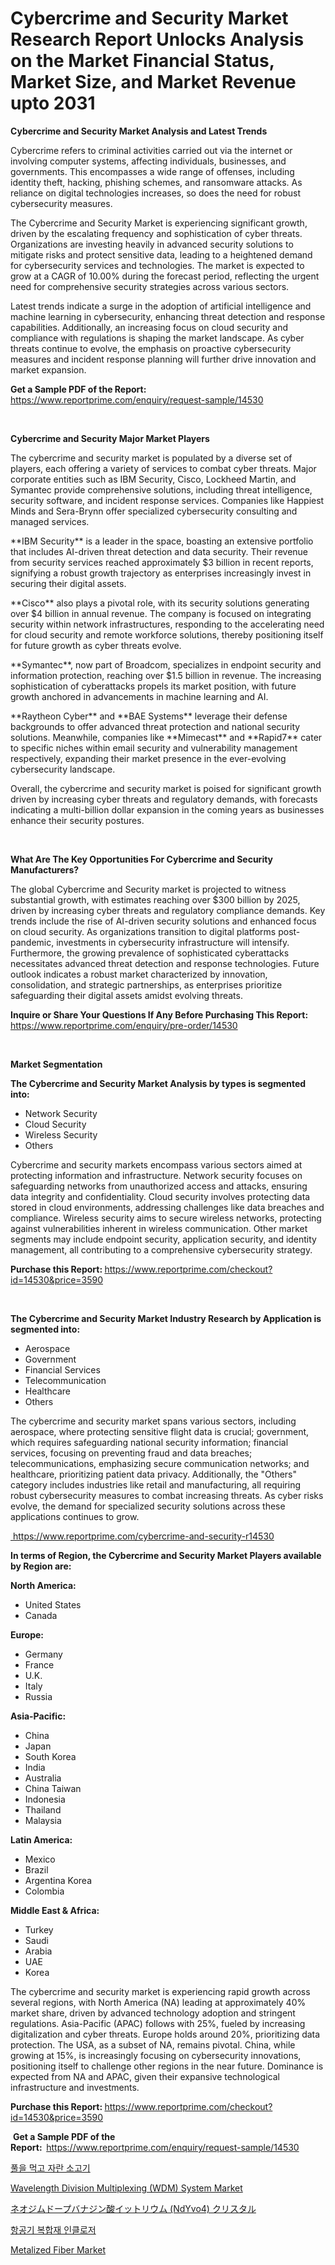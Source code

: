 <p><h1>Cybercrime and Security Market Research Report Unlocks Analysis on the Market Financial Status, Market Size, and Market Revenue upto 2031</h1></p><p><strong>Cybercrime and Security Market Analysis and Latest Trends</strong></p>
<p><p>Cybercrime refers to criminal activities carried out via the internet or involving computer systems, affecting individuals, businesses, and governments. This encompasses a wide range of offenses, including identity theft, hacking, phishing schemes, and ransomware attacks. As reliance on digital technologies increases, so does the need for robust cybersecurity measures.</p><p>The Cybercrime and Security Market is experiencing significant growth, driven by the escalating frequency and sophistication of cyber threats. Organizations are investing heavily in advanced security solutions to mitigate risks and protect sensitive data, leading to a heightened demand for cybersecurity services and technologies. The market is expected to grow at a CAGR of 10.00% during the forecast period, reflecting the urgent need for comprehensive security strategies across various sectors.</p><p>Latest trends indicate a surge in the adoption of artificial intelligence and machine learning in cybersecurity, enhancing threat detection and response capabilities. Additionally, an increasing focus on cloud security and compliance with regulations is shaping the market landscape. As cyber threats continue to evolve, the emphasis on proactive cybersecurity measures and incident response planning will further drive innovation and market expansion.</p></p>
<p><strong>Get a Sample PDF of the Report:&nbsp;</strong> <a href="https://www.reportprime.com/enquiry/request-sample/14530">https://www.reportprime.com/enquiry/request-sample/14530</a></p>
<p>&nbsp;</p>
<p><strong>Cybercrime and Security Major Market Players</strong></p>
<p><p>The cybercrime and security market is populated by a diverse set of players, each offering a variety of services to combat cyber threats. Major corporate entities such as IBM Security, Cisco, Lockheed Martin, and Symantec provide comprehensive solutions, including threat intelligence, security software, and incident response services. Companies like Happiest Minds and Sera-Brynn offer specialized cybersecurity consulting and managed services.</p><p>**IBM Security** is a leader in the space, boasting an extensive portfolio that includes AI-driven threat detection and data security. Their revenue from security services reached approximately $3 billion in recent reports, signifying a robust growth trajectory as enterprises increasingly invest in securing their digital assets.</p><p>**Cisco** also plays a pivotal role, with its security solutions generating over $4 billion in annual revenue. The company is focused on integrating security within network infrastructures, responding to the accelerating need for cloud security and remote workforce solutions, thereby positioning itself for future growth as cyber threats evolve.</p><p>**Symantec**, now part of Broadcom, specializes in endpoint security and information protection, reaching over $1.5 billion in revenue. The increasing sophistication of cyberattacks propels its market position, with future growth anchored in advancements in machine learning and AI.</p><p>**Raytheon Cyber** and **BAE Systems** leverage their defense backgrounds to offer advanced threat protection and national security solutions. Meanwhile, companies like **Mimecast** and **Rapid7** cater to specific niches within email security and vulnerability management respectively, expanding their market presence in the ever-evolving cybersecurity landscape.</p><p>Overall, the cybercrime and security market is poised for significant growth driven by increasing cyber threats and regulatory demands, with forecasts indicating a multi-billion dollar expansion in the coming years as businesses enhance their security postures.</p></p>
<p>&nbsp;</p>
<p><strong>What Are The Key Opportunities For Cybercrime and Security Manufacturers?</strong></p>
<p><p>The global Cybercrime and Security market is projected to witness substantial growth, with estimates reaching over $300 billion by 2025, driven by increasing cyber threats and regulatory compliance demands. Key trends include the rise of AI-driven security solutions and enhanced focus on cloud security. As organizations transition to digital platforms post-pandemic, investments in cybersecurity infrastructure will intensify. Furthermore, the growing prevalence of sophisticated cyberattacks necessitates advanced threat detection and response technologies. Future outlook indicates a robust market characterized by innovation, consolidation, and strategic partnerships, as enterprises prioritize safeguarding their digital assets amidst evolving threats.</p></p>
<p><strong>Inquire or Share Your Questions If Any Before Purchasing This Report:</strong> <a href="https://www.reportprime.com/enquiry/pre-order/14530">https://www.reportprime.com/enquiry/pre-order/14530</a></p>
<p>&nbsp;</p>
<p><strong>Market Segmentation</strong></p>
<p><strong>The Cybercrime and Security Market Analysis by types is segmented into:</strong></p>
<p><ul><li>Network Security</li><li>Cloud Security</li><li>Wireless Security</li><li>Others</li></ul></p>
<p><p>Cybercrime and security markets encompass various sectors aimed at protecting information and infrastructure. Network security focuses on safeguarding networks from unauthorized access and attacks, ensuring data integrity and confidentiality. Cloud security involves protecting data stored in cloud environments, addressing challenges like data breaches and compliance. Wireless security aims to secure wireless networks, protecting against vulnerabilities inherent in wireless communication. Other market segments may include endpoint security, application security, and identity management, all contributing to a comprehensive cybersecurity strategy.</p></p>
<p><strong>Purchase this Report:&nbsp;</strong><a href="https://www.reportprime.com/checkout?id=14530&price=3590">https://www.reportprime.com/checkout?id=14530&price=3590</a></p>
<p>&nbsp;</p>
<p><strong>The Cybercrime and Security Market Industry Research by Application is segmented into:</strong></p>
<p><ul><li>Aerospace</li><li>Government</li><li>Financial Services</li><li>Telecommunication</li><li>Healthcare</li><li>Others</li></ul></p>
<p><p>The cybercrime and security market spans various sectors, including aerospace, where protecting sensitive flight data is crucial; government, which requires safeguarding national security information; financial services, focusing on preventing fraud and data breaches; telecommunications, emphasizing secure communication networks; and healthcare, prioritizing patient data privacy. Additionally, the "Others" category includes industries like retail and manufacturing, all requiring robust cybersecurity measures to combat increasing threats. As cyber risks evolve, the demand for specialized security solutions across these applications continues to grow.</p></p>
<p><a href="https://www.reportprime.com/cybercrime-and-security-r14530">&nbsp;https://www.reportprime.com/cybercrime-and-security-r14530</a></p>
<p><strong>In terms of Region, the Cybercrime and Security Market Players available by Region are:</strong></p>
<p>
    <p> <strong> North America: </strong>
        <ul>
            <li>United States</li>
            <li>Canada</li>
        </ul>
        </p> 
    <p> <strong> Europe: </strong>
        <ul>
            <li>Germany</li>
            <li>France</li>
            <li>U.K.</li>
            <li>Italy</li>
            <li>Russia</li>
        </ul>
        </p> 
    <p> <strong> Asia-Pacific: </strong>
        <ul>
            <li>China</li>
            <li>Japan</li>
            <li>South Korea</li>
            <li>India</li>
            <li>Australia</li>
            <li>China Taiwan</li>
            <li>Indonesia</li>
            <li>Thailand</li>
            <li>Malaysia</li>
        </ul>
        </p> 
    <p> <strong> Latin America: </strong>
        <ul>
            <li>Mexico</li>
            <li>Brazil</li>
            <li>Argentina Korea</li>
            <li>Colombia</li>
        </ul>
        </p> 
    <p> <strong> Middle East & Africa: </strong>
        <ul>
            <li>Turkey</li>
            <li>Saudi</li>
            <li>Arabia</li>
            <li>UAE</li>
            <li>Korea</li>
        </ul>
    </p>
    </p>
<p><p>The cybercrime and security market is experiencing rapid growth across several regions, with North America (NA) leading at approximately 40% market share, driven by advanced technology adoption and stringent regulations. Asia-Pacific (APAC) follows with 25%, fueled by increasing digitalization and cyber threats. Europe holds around 20%, prioritizing data protection. The USA, as a subset of NA, remains pivotal. China, while growing at 15%, is increasingly focusing on cybersecurity innovations, positioning itself to challenge other regions in the near future. Dominance is expected from NA and APAC, given their expansive technological infrastructure and investments.</p></p>
<p><strong>Purchase this Report: </strong><a href="https://www.reportprime.com/checkout?id=14530&price=3590">https://www.reportprime.com/checkout?id=14530&price=3590</a></p>
<p>&nbsp;<strong>Get a Sample PDF of the Report:&nbsp;&nbsp;</strong><a href="https://www.reportprime.com/enquiry/request-sample/14530">https://www.reportprime.com/enquiry/request-sample/14530</a></p>
<p><strong></strong></p>
<p><p><a href="https://medium.com/@iansanftyord09878/%EC%84%B8%EA%B3%84-grass-fed-beef-market-%EC%9D%80-2024%EC%97%90%EC%84%9C-2031%EB%A1%9C-%EC%97%B0%ED%8F%89%EA%B7%A0-%EC%A6%9D%EA%B0%80%EC%9C%A8%EC%9D%84-%EB%B3%B4%EC%9D%BC-%EA%B2%83%EC%9C%BC%EB%A1%9C-%EC%98%88%EC%83%81%EB%90%A9%EB%8B%88%EB%8B%A4-d3f20a7faa2d">풀을 먹고 자란 소고기</a></p><p><a href="https://issuu.com/reportprime-2/docs/wavelength-division-multiplexing-wd_332b481a0303ef">Wavelength Division Multiplexing (WDM) System Market</a></p><p><a href="https://medium.com/@dfg5fff/neodymium-doped-yttrium-vanadate-ndyvo4-crystal-64437fcb59fc">ネオジムドープバナジン酸イットリウム (NdYvo4) クリスタル</a></p><p><a href="https://medium.com/@brendanmata77/%ED%95%AD%EA%B3%B5%EA%B8%B0-%EB%B3%B5%ED%95%A9%EC%9E%AC-%ED%8F%AC%EC%9E%A5-%EC%8B%9C%EC%9E%A5-%EC%A7%80%ED%91%9C-%EC%8B%9C%EC%9E%A5-%EA%B7%9C%EB%AA%A8-%EC%A7%80%EC%97%AD%EB%B3%84-%EB%B6%84%EC%84%9D-%EC%8B%9C%EC%9E%A5-%EC%B0%B8%EC%97%AC%EC%9E%90-%EB%B6%84%EC%84%9D-%EB%B0%8F-%EC%98%88%EC%B8%A1-2024-2031-d03a0d4f0a1c">항공기 복합재 인클로저</a></p><p><a href="https://issuu.com/reportprime-2/docs/metalized-fiber-market-size-2030.pp_4b5c4f5df97ec0">Metalized Fiber Market</a></p></p>